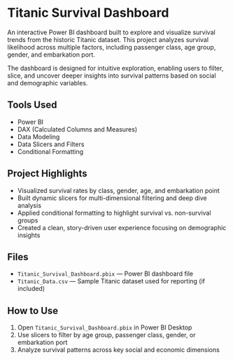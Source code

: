 # Titanic Survival Dashboard

An interactive Power BI dashboard built to explore and visualize survival trends from the historic Titanic dataset. This project analyzes survival likelihood across multiple factors, including passenger class, age group, gender, and embarkation port.

The dashboard is designed for intuitive exploration, enabling users to filter, slice, and uncover deeper insights into survival patterns based on social and demographic variables.

## Tools Used
- Power BI
- DAX (Calculated Columns and Measures)
- Data Modeling
- Data Slicers and Filters
- Conditional Formatting

## Project Highlights
- Visualized survival rates by class, gender, age, and embarkation point
- Built dynamic slicers for multi-dimensional filtering and deep dive analysis
- Applied conditional formatting to highlight survival vs. non-survival groups
- Created a clean, story-driven user experience focusing on demographic insights

## Files
- `Titanic_Survival_Dashboard.pbix` — Power BI dashboard file
- `Titanic_Data.csv` — Sample Titanic dataset used for reporting (if included)

## How to Use
1. Open `Titanic_Survival_Dashboard.pbix` in Power BI Desktop
2. Use slicers to filter by age group, passenger class, gender, or embarkation port
3. Analyze survival patterns across key social and economic dimensions
